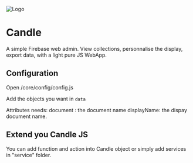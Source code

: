 ![Logo](https://raw.githubusercontent.com/wdelenclos/FirebaseWebAdmin/master/assets/img/logo.png)

# Candle 
A simple Firebase web admin. View collections, personnalise the display, export data, with a light pure JS WebApp.


## Configuration

Open /core/config/config.js

Add the objects you want in `data` 

Attributes needs:
document : the document name
displayName: the dispay document name.

## Extend you Candle JS

You can add function and action into Candle object or simply add services in "service" folder.
